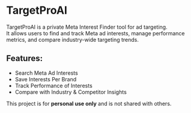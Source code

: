 # TargetProAI

TargetProAI is a private Meta Interest Finder tool for ad targeting.  
It allows users to find and track Meta ad interests, manage performance metrics, and compare industry-wide targeting trends.

## Features:
- Search Meta Ad Interests
- Save Interests Per Brand
- Track Performance of Interests
- Compare with Industry & Competitor Insights

This project is for **personal use only** and is not shared with others.
